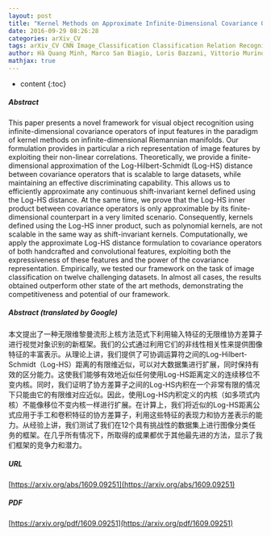 ```yaml
---
layout: post
title: "Kernel Methods on Approximate Infinite-Dimensional Covariance Operators for Image Classification"
date: 2016-09-29 08:26:28
categories: arXiv_CV
tags: arXiv_CV CNN Image_Classification Classification Relation Recognition
author: Hà Quang Minh, Marco San Biagio, Loris Bazzani, Vittorio Murino
mathjax: true
---
```


* content
{:toc}

##### Abstract
This paper presents a novel framework for visual object recognition using infinite-dimensional covariance operators of input features in the paradigm of kernel methods on infinite-dimensional Riemannian manifolds. Our formulation provides in particular a rich representation of image features by exploiting their non-linear correlations. Theoretically, we provide a finite-dimensional approximation of the Log-Hilbert-Schmidt (Log-HS) distance between covariance operators that is scalable to large datasets, while maintaining an effective discriminating capability. This allows us to efficiently approximate any continuous shift-invariant kernel defined using the Log-HS distance. At the same time, we prove that the Log-HS inner product between covariance operators is only approximable by its finite-dimensional counterpart in a very limited scenario. Consequently, kernels defined using the Log-HS inner product, such as polynomial kernels, are not scalable in the same way as shift-invariant kernels. Computationally, we apply the approximate Log-HS distance formulation to covariance operators of both handcrafted and convolutional features, exploiting both the expressiveness of these features and the power of the covariance representation. Empirically, we tested our framework on the task of image classification on twelve challenging datasets. In almost all cases, the results obtained outperform other state of the art methods, demonstrating the competitiveness and potential of our framework.

##### Abstract (translated by Google)
本文提出了一种无限维黎曼流形上核方法范式下利用输入特征的无限维协方差算子进行视觉对象识别的新框架。我们的公式通过利用它们的非线性相关性来提供图像特征的丰富表示。从理论上讲，我们提供了可协调运算符之间的Log-Hilbert-Schmidt（Log-HS）距离的有限维近似，可以对大数据集进行扩展，同时保持有效的区分能力。这使我们能够有效地近似任何使用Log-HS距离定义的连续移位不变内核。同时，我们证明了协方差算子之间的Log-HS内积在一个非常有限的情况下只能由它的有限维对应近似。因此，使用Log-HS内积定义的内核（如多项式内核）不能像移位不变内核一样进行扩展。在计算上，我们将近似的Log-HS距离公式应用于手工和卷积特征的协方差算子，利用这些特征的表现力和协方差表示的能力。从经验上讲，我们测试了我们在12个具有挑战性的数据集上进行图像分类任务的框架。在几乎所有情况下，所取得的成果都优于其他最先进的方法，显示了我们框架的竞争力和潜力。

##### URL
[https://arxiv.org/abs/1609.09251](https://arxiv.org/abs/1609.09251)

##### PDF
[https://arxiv.org/pdf/1609.09251](https://arxiv.org/pdf/1609.09251)

